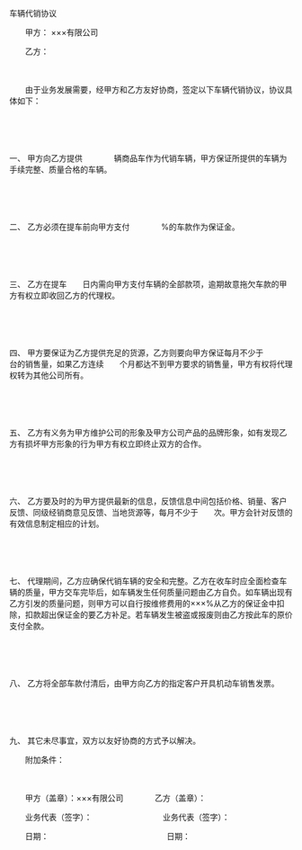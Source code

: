 



车辆代销协议



 

　　甲方： ×××有限公司　　

　　乙方：　　　　　　　　　　　　　　　　

　　

　　由于业务发展需要，经甲方和乙方友好协商，签定以下车辆代销协议，协议具体如下：

　　

　　

一、
甲方向乙方提供　　　　辆商品车作为代销车辆，甲方保证所提供的车辆为手续完整、质量合格的车辆。

　　

　　

二、
乙方必须在提车前向甲方支付　　　　%的车款作为保证金。

　　

　　

三、
乙方在提车　　日内需向甲方支付车辆的全部款项，逾期故意拖欠车款的甲方有权立即收回乙方的代理权。

　　

　　

四、
甲方要保证为乙方提供充足的货源，乙方则要向甲方保证每月不少于　　　台的销售量，如果乙方连续　　个月都达不到甲方要求的销售量，甲方有权将代理权转为其他公司所有。

　　

　　

五、
乙方有义务为甲方维护公司的形象及甲方公司产品的品牌形象，如有发现乙方有损坏甲方形象的行为甲方有权立即终止双方的合作。

　　

　　

六、
乙方要及时的为甲方提供最新的信息，反馈信息中间包括价格、销量、客户反馈、同级经销商意见反馈、当地货源等，每月不少于　　次。甲方会针对反馈的有效信息制定相应的计划。

　　

　　

七、
代理期间，乙方应确保代销车辆的安全和完整。乙方在收车时应全面检查车辆的质量，甲方交车完毕后，如车辆发生任何质量问题由乙方自负。如车辆出现有乙方引发的质量问题，则甲方可以自行按维修费用的×××%从乙方的保证金中扣除，扣款超出保证金的要乙方补足。若车辆发生被盗或报废则由乙方按此车的原价支付全款。

　　

　　

八、
乙方将全部车款付清后，由甲方向乙方的指定客户开具机动车销售发票。

　　

　　

九、
其它未尽事宜，双方以友好协商的方式予以解决。

　　附加条件：

　　

　　甲方（盖章）：×××有限公司　　　　乙方（盖章）：

　　业务代表（签字）：　　　　　　　　　业务代表（签字）：

　　日期：　　　　　　　　　　　　　　　日期：

　　